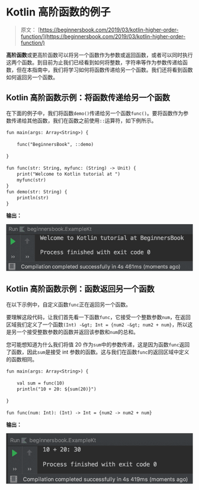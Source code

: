 # Kotlin 高阶函数的例子

> 原文： [https://beginnersbook.com/2019/03/kotlin-higher-order-function/](https://beginnersbook.com/2019/03/kotlin-higher-order-function/)

**高阶函数**或更高阶函数可以将另一个函数作为参数或返回函数，或者可以同时执行这两个函数。到目前为止我们已经看到如何将整数，字符串等作为参数传递给函数，但在本指南中，我们将学习如何将函数传递给另一个函数。我们还将看到函数如何返回另一个函数。

## Kotlin 高阶函数示例：将函数传递给另一个函数

在下面的例子中，我们将函数`demo()`传递给另一个函数`func()`。要将函数作为参数传递给其他函数，我们在函数之前使用`::`运算符，如下例所示。

```
fun main(args: Array<String>) {

    func("BeginnersBook", ::demo)

}

fun func(str: String, myfunc: (String) -> Unit) {
    print("Welcome to Kotlin tutorial at ")
    myfunc(str)
}
fun demo(str: String) {
    println(str)
}
```

**输出：**

![Kotlin Higher order function](img/d7c5ce1e2d2e39e079b93256322b7c7c.jpg)

## Kotlin 高阶函数示例：函数返回另一个函数

在以下示例中，自定义函数`func`正在返回另一个函数。

要理解这段代码，让我们首先看一下函数`func`，它接受一个整数参数`num`，在返回区域我们定义了一个函数`(Int) -&gt; Int = {num2 -&gt; num2 + num}`，所以这是另一个接受整数参数的函数并返回该参数和`num`的总和。

您可能想知道为什么我们将值 20 作为`sum`中的参数传递，这是因为函数`func`返回了函数，因此`sum`是接受 int 参数的函数。这与我们在函数`func`的返回区域中定义的函数相同。

```
fun main(args: Array<String>) {

    val sum = func(10)
    println("10 + 20: ${sum(20)}")

}

fun func(num: Int): (Int) -> Int = {num2 -> num2 + num}
```

**输出：**

![Kotlin higher order function returns another function](img/2ea0fc6fe517cc1510e31bb2f778d217.jpg)
